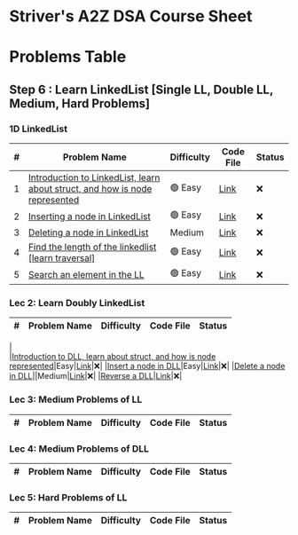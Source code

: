 # Striver's A2Z DSA Course Sheet
# Problems Table

## Step 6 : Learn LinkedList [Single LL, Double LL, Medium, Hard Problems]
### 1D LinkedList
| #  | Problem Name                                | Difficulty | Code File  | Status |
|----|---------------------------------------------|------------|------------|--------|
| 1  |[Introduction to LinkedList, learn about struct, and how is node represented]()|🟢 Easy| [Link]()   |❌|
| 2  |[Inserting a node in LinkedList]()|🟢 Easy| [Link]()   |❌|
| 3  |[Deleting a node in LinkedList]()| Medium| [Link]()   |❌|
| 4  |[Find the length of the linkedlist [learn traversal]]()|🟢 Easy| [Link]()   |❌|
| 5  |[Search an element in the LL](https://www.geeksforgeeks.org/problems/search-in-linked-list-1664434326/1?utm_source=youtube&utm_medium=collab_striver_ytdescription&utm_campaign=search-in-linked-list-1664434326)|🟢 Easy| [Link]()   |❌|


### Lec 2: Learn Doubly LinkedList
| #  | Problem Name                                | Difficulty | Code File  | Status |
|----|---------------------------------------------|------------|------------|--------|
|	
|[Introduction to DLL, learn about struct, and how is node represented]()|Easy|[Link]()|❌|
|[Insert a node in DLL]()|Easy|[Link]()|❌|
|[Delete a node in DLL]()||Medium|[Link]()|❌|
|[Reverse a DLL]()|[Link]()|❌|

### Lec 3: Medium Problems of LL
| #  | Problem Name                                | Difficulty | Code File  | Status |
|----|---------------------------------------------|------------|------------|--------|

### Lec 4: Medium Problems of DLL
| #  | Problem Name                                | Difficulty | Code File  | Status |
|----|---------------------------------------------|------------|------------|--------|

### Lec 5: Hard Problems of LL
| #  | Problem Name                                | Difficulty | Code File  | Status |
|----|---------------------------------------------|------------|------------|--------|